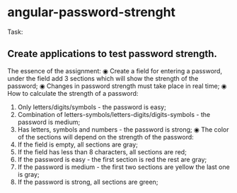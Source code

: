 # angular-password-strenght

Task:
## Create applications to test password strength.

The essence of the assignment:
 ◉ Create a field for entering a password, under the field add 3 sections which will show the strength of the password;
 ◉ Changes in password strength must take place in real time;
 ◉ How to calculate the strength of a password:
1. Only letters/digits/symbols - the password is easy;
2. Combination of letters-symbols/letters-digits/digits-symbols - the password is medium;
3. Has letters, symbols and numbers - the password is strong;
 ◉ The color of the sections will depend on the strength of the password:
1. If the field is empty, all sections are gray;
2. If the field has less than 8 characters, all sections are red;
3. If the password is easy - the first section is red the rest are gray;
4. If the password is medium - the first two sections are yellow the last one is gray;
5. If the password is strong, all sections are green;
